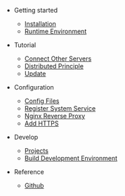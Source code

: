 - Getting started

  - [Installation](getting-stared/manual-install.md)
  - [Runtime Environment](getting-stared/runtime-environment.md)

- Tutorial

  - [Connect Other Servers](configuration/Connect-other-servers.md)
  - [Distributed Principle](configuration/Distributed-Principle.md)
  - [Update](tutorial/update_mcsm.md)

- Configuration

  - [Config Files](configuration/Where-is-config-file.md)
  - [Register System Service](getting-stared/linux-service.md)
  - [Nginx Reverse Proxy](tutorial/simple_reverse_proxy.md)
  - [Add HTTPS](tutorial/reverse_proxy+ssl.md)

- Develop

  - [Projects](developer/projects.md)
  - [Build Development Environment](developer/environment.md)

- Reference

  - [Github](https://github.com/MCSManager)
